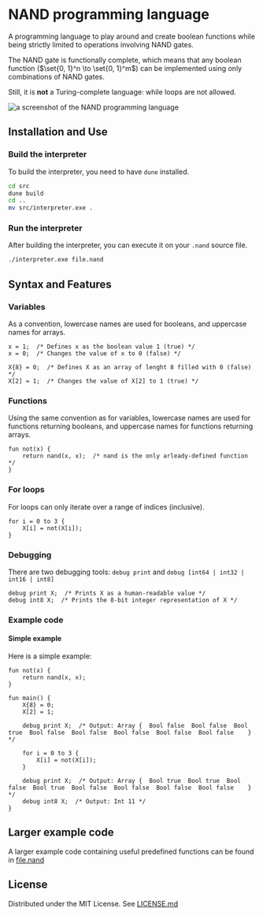 # NAND programming language


A programming language to play around and create boolean functions while being strictly limited to operations involving NAND gates.

The NAND gate is functionally complete, which means that any boolean function ($\set{0, 1}^n \to \set{0, 1}^m$) can be implemented using only combinations of NAND gates.

Still, it is **not** a Turing-complete language: while loops are not allowed.

![a screenshot of the NAND programming language](https://rreemmii-dev.github.io/nand-language/main.png)


## Installation and Use

### Build the interpreter

To build the interpreter, you need to have `dune` installed.

```bash
cd src
dune build
cd ..
mv src/interpreter.exe .
```

### Run the interpreter

After building the interpreter, you can execute it on your `.nand` source file.

```bash
./interpreter.exe file.nand
```


## Syntax and Features

### Variables

As a convention, lowercase names are used for booleans, and uppercase names for arrays.

```
x = 1;  /* Defines x as the boolean value 1 (true) */
x = 0;  /* Changes the value of x to 0 (false) */

X{8} = 0;  /* Defines X as an array of lenght 8 filled with 0 (false) */
X[2] = 1;  /* Changes the value of X[2] to 1 (true) */
```

### Functions

Using the same convention as for variables, lowercase names are used for functions returning booleans, and uppercase names for functions returning arrays.

```
fun not(x) {
    return nand(x, x);  /* nand is the only arleady-defined function */
}
```

### For loops

For loops can only iterate over a range of indices (inclusive).

```
for i = 0 to 3 {
    X[i] = not(X[i]);
}
```

### Debugging

There are two debugging tools: `debug print` and `debug [int64 | int32 | int16 | int8]`

```
debug print X;  /* Prints X as a human-readable value */
debug int8 X;  /* Prints the 8-bit integer representation of X */
```

### Example code

#### Simple example

Here is a simple example:

```
fun not(x) {
    return nand(x, x);
}

fun main() {
    X{8} = 0;
    X[2] = 1;

    debug print X;  /* Output: Array {  Bool false  Bool false  Bool true  Bool false  Bool false  Bool false  Bool false  Bool false    } */

    for i = 0 to 3 {
        X[i] = not(X[i]);
    }

    debug print X;  /* Output: Array {  Bool true  Bool true  Bool false  Bool true  Bool false  Bool false  Bool false  Bool false    } */
    debug int8 X;  /* Output: Int 11 */
}
```


## Larger example code

A larger example code containing useful predefined functions can be found in [file.nand](file.nand)


## License

Distributed under the MIT License. See [LICENSE.md](LICENSE.md)

